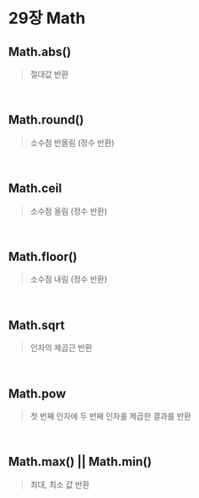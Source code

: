 # 29장 Math

## Math.abs()

> 절대값 반환

<br>

## Math.round()

> 소수점 반올림 (정수 반환)

<br>

## Math.ceil

> 소수점 올림 (정수 반환)

<br>

## Math.floor()

> 소수점 내림 (정수 반환)

<br>

## Math.sqrt

> 인자의 제곱근 반환

<br>

## Math.pow

> 첫 번째 인자에 두 번째 인자를 제곱한 결과를 반환

<br>

## Math.max() || Math.min()

> 최대, 최소 값 반환
